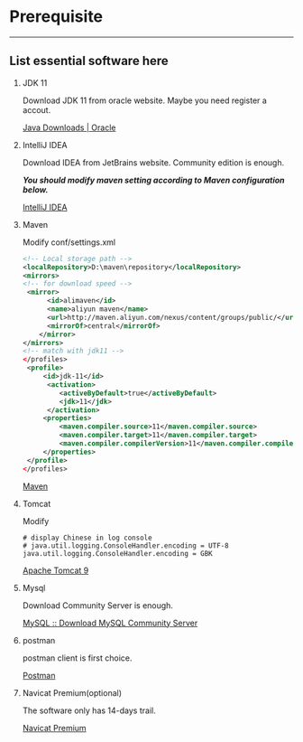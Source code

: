 # Prerequisite

------

## List essential software here

1. JDK 11

   Download JDK 11 from oracle website. Maybe you need register a accout.

   [Java Downloads | Oracle](https://www.oracle.com/java/technologies/downloads/#java11-windows)

2. IntelliJ IDEA

   Download IDEA from JetBrains website. Community edition is enough. 

   ***You should modify maven setting according to Maven configuration below.***

   [IntelliJ IDEA ](https://www.jetbrains.com.cn/idea/download/#section=windows)

3. Maven

   Modify conf/settings.xml

   ```xml
   <!-- Local storage path -->
   <localRepository>D:\maven\repository</localRepository>  
   <mirrors>
   <!-- for download speed -->
   	<mirror>
         <id>alimaven</id>
         <name>aliyun maven</name>
         <url>http://maven.aliyun.com/nexus/content/groups/public/</url>
         <mirrorOf>central</mirrorOf>
       </mirror>
   </mirrors>
   <!-- match with jdk11 -->
   </profiles>
   	<profile>    
   		<id>jdk-11</id>    
   		 <activation>    
   			<activeByDefault>true</activeByDefault>    
   			<jdk>11</jdk>    
   		 </activation>    
   		<properties>    
   			<maven.compiler.source>11</maven.compiler.source>    
   			<maven.compiler.target>11</maven.compiler.target>    
   			<maven.compiler.compilerVersion>11</maven.compiler.compilerVersion>    
   		</properties>    
   	</profile>
   </profiles>
   ```

   [Maven](https://maven.apache.org/download.cgi)

4. Tomcat

   Modify 

   ```properties
   # display Chinese in log console
   # java.util.logging.ConsoleHandler.encoding = UTF-8
   java.util.logging.ConsoleHandler.encoding = GBK
   ```

   [Apache Tomcat 9](https://tomcat.apache.org/download-90.cgi)

5. Mysql

   Download Community Server is enough.

   [MySQL :: Download MySQL Community Server](https://dev.mysql.com/downloads/mysql/)

6. postman

   postman client is first choice. 

   [Postman](https://www.postman.com/downloads/)

7. Navicat Premium(optional)

   The software only has 14-days trail.

   [Navicat Premium](https://www.navicat.com/en/download/navicat-premium)

   

   

